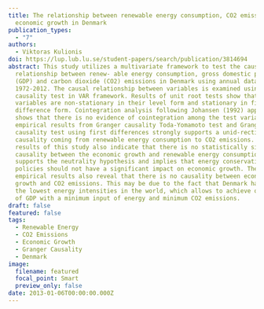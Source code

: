 ```yaml
---
title: The relationship between renewable energy consumption, CO2 emissions and
  economic growth in Denmark
publication_types:
  - "7"
authors:
  - Viktoras Kulionis
doi: https://lup.lub.lu.se/student-papers/search/publication/3814694
abstract: This study utilizes a multivariate framework to test the causal
  relationship between renew- able energy consumption, gross domestic product
  (GDP) and carbon dioxide (CO2) emissions in Denmark using annual data from
  1972-2012. The causal relationship between variables is examined using Granger
  causality test in VAR framework. Results of unit root tests show that all
  variables are non-stationary in their level form and stationary in first
  difference form. Cointegration analysis following Johansen (1992) approach,
  shows that there is no evidence of cointegration among the test variables. The
  empirical results from Granger causality Toda-Yomamoto test and Granger
  causality test using first differences strongly supports a unid-rectional
  causality coming from renewable energy consumption to CO2 emissions. The
  results of this study also indicate that there is no statistically significant
  causality between the economic growth and renewable energy consumption, which
  supports the neutrality hypothesis and implies that energy conservation
  policies should not have a significant impact on economic growth. The
  empirical results also reveal that there is no causality between economic
  growth and CO2 emissions. This may be due to the fact that Denmark has one of
  the lowest energy intensities in the world, which allows to achieve one unit
  of GDP with a minimum input of energy and minimum CO2 emissions.
draft: false
featured: false
tags:
  - Renewable Energy
  - CO2 Emissions
  - Economic Growth
  - Granger Causality
  - Denmark
image:
  filename: featured
  focal_point: Smart
  preview_only: false
date: 2013-01-06T00:00:00.000Z
---
```

